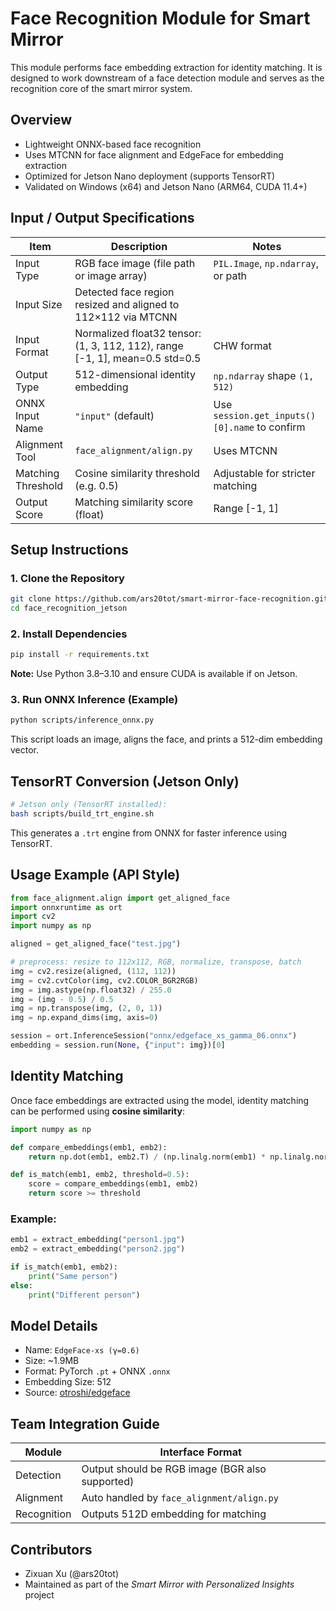 
# Face Recognition Module for Smart Mirror

This module performs face embedding extraction for identity matching. It is designed to work downstream of a face detection module and serves as the recognition core of the smart mirror system.

## Overview

- Lightweight ONNX-based face recognition
- Uses MTCNN for face alignment and EdgeFace for embedding extraction
- Optimized for Jetson Nano deployment (supports TensorRT)
- Validated on Windows (x64) and Jetson Nano (ARM64, CUDA 11.4+)

## Input / Output Specifications

| Item              | Description                                      | Notes                              |
|-------------------|--------------------------------------------------|------------------------------------|
| Input Type        | RGB face image (file path or image array)        | `PIL.Image`, `np.ndarray`, or path |
| Input Size        | Detected face region resized and aligned to 112×112 via MTCNN | |
| Input Format      | Normalized float32 tensor: (1, 3, 112, 112), range [-1, 1], mean=0.5 std=0.5 | CHW format |
| Output Type       | 512-dimensional identity embedding               | `np.ndarray` shape `(1, 512)`      |
| ONNX Input Name   | `"input"` (default)                              | Use `session.get_inputs()[0].name` to confirm |
| Alignment Tool    | `face_alignment/align.py`                        | Uses MTCNN                         |
| Matching Threshold| Cosine similarity threshold (e.g. 0.5)           | Adjustable for stricter matching   |
| Output Score      | Matching similarity score (float)                | Range [-1, 1]                       |

## Setup Instructions

### 1. Clone the Repository

```bash
git clone https://github.com/ars20tot/smart-mirror-face-recognition.git face_recognition_jetson
cd face_recognition_jetson
```

### 2. Install Dependencies

```bash
pip install -r requirements.txt
```

**Note:** Use Python 3.8–3.10 and ensure CUDA is available if on Jetson.

### 3. Run ONNX Inference (Example)

```bash
python scripts/inference_onnx.py
```

This script loads an image, aligns the face, and prints a 512-dim embedding vector.

## TensorRT Conversion (Jetson Only)

```bash
# Jetson only (TensorRT installed):
bash scripts/build_trt_engine.sh
```

This generates a `.trt` engine from ONNX for faster inference using TensorRT.

## Usage Example (API Style)

```python
from face_alignment.align import get_aligned_face
import onnxruntime as ort
import cv2
import numpy as np

aligned = get_aligned_face("test.jpg")

# preprocess: resize to 112x112, RGB, normalize, transpose, batch
img = cv2.resize(aligned, (112, 112))
img = cv2.cvtColor(img, cv2.COLOR_BGR2RGB)
img = img.astype(np.float32) / 255.0
img = (img - 0.5) / 0.5
img = np.transpose(img, (2, 0, 1))
img = np.expand_dims(img, axis=0)

session = ort.InferenceSession("onnx/edgeface_xs_gamma_06.onnx")
embedding = session.run(None, {"input": img})[0]
```

## Identity Matching

Once face embeddings are extracted using the model, identity matching can be performed using **cosine similarity**:

```python
import numpy as np

def compare_embeddings(emb1, emb2):
    return np.dot(emb1, emb2.T) / (np.linalg.norm(emb1) * np.linalg.norm(emb2))

def is_match(emb1, emb2, threshold=0.5):
    score = compare_embeddings(emb1, emb2)
    return score >= threshold
```

### Example:

```python
emb1 = extract_embedding("person1.jpg")
emb2 = extract_embedding("person2.jpg")

if is_match(emb1, emb2):
    print("Same person")
else:
    print("Different person")
```

## Model Details

- Name: `EdgeFace-xs (γ=0.6)`
- Size: ~1.9MB
- Format: PyTorch `.pt` + ONNX `.onnx`
- Embedding Size: 512
- Source: [otroshi/edgeface](https://github.com/otroshi/edgeface)

## Team Integration Guide

| Module      | Interface Format                                |
|-------------|--------------------------------------------------|
| Detection   | Output should be RGB image (BGR also supported)  |
| Alignment   | Auto handled by `face_alignment/align.py`       |
| Recognition | Outputs 512D embedding for matching              |

## Contributors

- Zixuan Xu (@ars20tot)  
- Maintained as part of the *Smart Mirror with Personalized Insights* project